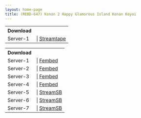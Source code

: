 ```yaml
---
layout: home-page
title: (REBD-647) Konan 2 Happy Glamorous Island Konan Koyoi
---
```




<table><tbody>
<tr>
<th>Download</th>
</tr>
<tr>
<td>Server-1</td>
<td>| <a href="https://streamtape.com/e/XJ74Z7mewxiDrQq/REBD-647.mp4" target="_blank">Streamtape</a></td>
</tr>
</tbody></table>

<table><tbody>
<tr>
<th>Download</th>
</tr>
<tr>
<td>Server-1</td>
<td>| <a href="https://watchjavnow.xyz/f/3e5m3am-85prp1z" target="_blank">Fembed</a></td>
</tr>
<tr>
<td>Server-2</td>
<td>| <a href="https://mycloudzz.com/f/7jde0cgwl240njw" target="_blank">Fembed</a></td>
</tr>
<tr>
<td>Server-3</td>
<td>| <a href="https://mycloudzz.com/f/qxgelueqg2y821m" target="_blank">Fembed</a></td>
</tr>
<tr>
<td>Server-4</td>
<td>| <a href="https://mycloudzz.com/f/qxgelueqg2y8xn3" target="_blank">Fembed</a></td>
</tr>
<tr>
<td>Server-5</td>
<td>| <a href="https://javside.com/d/fpredf2osamg.html" target="_blank">StreamSB</a></td>
</tr>
<tr>
<td>Server-6</td>
<td>| <a href="https://streamsb.net/d/lcm8ds07midj.html" target="_blank">StreamSB</a></td>
</tr>
<tr>
<td>Server-7</td>
<td>| <a href="https://sbfull.com/d/8xv7wy30yq80.html" target="_blank">StreamSB</a></td>
</tr>
</tbody></table>
